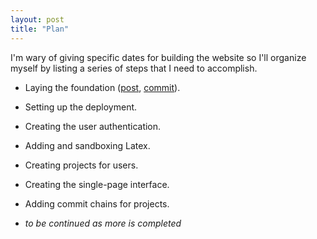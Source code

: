 ```yaml
---
layout: post
title: "Plan"
---
```


I'm wary of giving specific dates for building the website so I'll organize
myself by listing a series of steps that I need to accomplish.

* Laying the foundation ([post][p1], [commit][c1]).

* Setting up the deployment.

* Creating the user authentication.

* Adding and sandboxing Latex.

* Creating projects for users.

* Creating the single-page interface.

* Adding commit chains for projects.

* *to be continued as more is completed*

[p1]: /blog/foundation
[c1]: https://github.com/paul-nechifor/multilatex/commit/81168b4e2c96bddc5e728c6405b0981ddd5f11fa